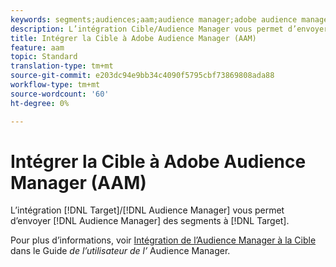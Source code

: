 ```yaml
---
keywords: segments;audiences;aam;audience manager;adobe audience manager;integrate;integration
description: L’intégration Cible/Audience Manager vous permet d’envoyer des segments d’Audience Manager à Adobe Target.
title: Intégrer la Cible à Adobe Audience Manager (AAM)
feature: aam
topic: Standard
translation-type: tm+mt
source-git-commit: e203dc94e9bb34c4090f5795cbf73869808ada88
workflow-type: tm+mt
source-wordcount: '60'
ht-degree: 0%

---
```



# Intégrer la Cible à Adobe Audience Manager (AAM)

L’intégration [!DNL Target]/[!DNL Audience Manager] vous permet d’envoyer [!DNL Audience Manager] des segments à [!DNL Target].

Pour plus d’informations, voir [Intégration de l’Audience Manager à la Cible](https://docs.adobe.com/content/help/en/audience-manager/user-guide/implementation-integration-guides/integration-other-solutions/aam-target-integration.html) dans le Guide *de l’utilisateur de l’* Audience Manager.

